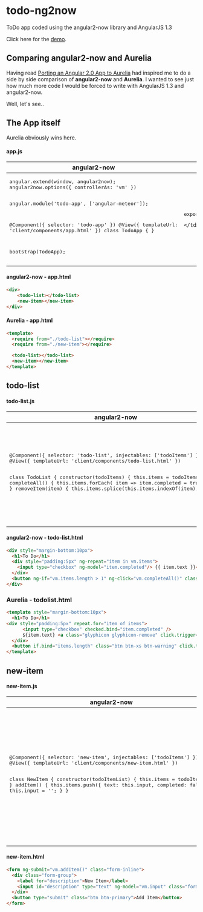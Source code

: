 # todo-ng2now
ToDo app coded using the angular2-now library and AngularJS 1.3

Click here for the [demo](http://todo-ng2now.meteor.com/).

## Comparing angular2-now and Aurelia

Having read [Porting an Angular 2.0 App to Aurelia](http://blog.durandal.io/2015/05/20/porting-an-angular-2-0-app-to-aurelia/) had inspired me to do a side by side comparison of **angular2-now** and **Aurelia**. I wanted to see just how much more code I would be forced to write with AngularJS 1.3 and angular2-now. 

Well, let's see..

## The App itself

Aurelia obviously wins here.

#### app.js

<table>
<thead>
  <tr>
    <th>
      angular2-now<br>
    </th>
    <th>
      Aurelia<br>
    </th>
  </tr>
</thead>
  <tr>
    <td>
<pre>
angular.extend(window, angular2now);
angular2now.options({ controllerAs: 'vm' })

angular.module('todo-app', ['angular-meteor']);

@Component({ selector: 'todo-app' })
@View({ templateUrl: 'client/components/app.html' })
class TodoApp { }

bootstrap(TodoApp);
</pre>
    </td>
    <td>
<pre>
export class TodoApp {}  
</pre>
    </td>
  </tr>
</table>

#### angular2-now - app.html
```html
<div>  
    <todo-list></todo-list>
    <new-item></new-item>
</div>
```
#### Aurelia - app.html
```html
<template>  
  <require from="./todo-list"></require>
  <require from="./new-item"></require>

  <todo-list></todo-list>
  <new-item></new-item>
</template>
```

## todo-list

#### todo-list.js

<table>
<thead>
  <tr>
    <th>
      angular2-now<br>
    </th>
    <th>
      Aurelia<br>
    </th>
  </tr>
</thead>
  <tr>
    <td>
<pre>
@Component({ selector: 'todo-list', injectables: ['todoItems'] })
@View({ templateUrl: 'client/components/todo-list.html' })

class TodoList {
    constructor(todoItems) {
        this.items = todoItems;
    }
    completeAll() {
        this.items.forEach( item => item.completed = true );
    }
    removeItem(item) {
        this.items.splice(this.items.indexOf(item), 1);
    }
}
</pre>
    </td>
    <td>
<pre>
import {TodoItems} from 'services/todo-items';

export class TodoList {  
  static inject = [TodoItems];
  constructor(todoitems) {
    this.items = todoitems.items;
  }
  completeAll() {
    this.items.forEach(item => item.completed = true);
  }
  removeItem(item) {
    this.items.splice(this.items.indexOf(item), 1);
  }
}
</pre>
    </td>
  </tr>
</table>

#### angular2-now - todo-list.html

```html
<div style="margin-bottom:10px">
  <h1>To Do</h1>
  <div style="padding:5px" ng-repeat="item in vm.items">
    <input type="checkbox" ng-model="item.completed"/> {{ item.text }}<a ng-click="vm.removeItem(item)" class="glyphicon glyphicon-remove"></a>
  </div>
  <button ng-if="vm.items.length > 1" ng-click="vm.completeAll()" class="btn btn-xs btn-warning">Complete All</button>
</div>
```

### Aurelia - todolist.html
```html
<template style="margin-bottom:10px">  
  <h1>To Do</h1>
<div style="padding:5px" repeat.for="item of items">  
      <input type="checkbox" checked.bind="item.completed" />
      ${item.text} <a class="glyphicon glyphicon-remove" click.trigger="$parent.removeItem(item)"></a>
  </div>
  <button if.bind="items.length" class="btn btn-xs btn-warning" click.trigger="completeAll()">Complete All</button>
</template>  
```

## new-item

#### new-item.js

<table>
<thead>
  <tr>
    <th>
      angular2-now<br>
    </th>
    <th>
      Aurelia<br>
    </th>
  </tr>
</thead>
  <tr>
    <td>
<pre>
@Component({ selector: 'new-item', injectables: ['todoItems'] })
@View({ templateUrl: 'client/components/new-item.html' })

class NewItem {
	constructor(todoItemList) {
        this.items = todoItemList
	}
	addItem() {
		this.items.push({
			text: this.input,
			completed: false
		})
		this.input = '';
	}
}
</pre>
    </td>
    <td>
<pre>
import {TodoItems} from 'services/todo-items';

export class NewItem {  
  static inject = [TodoItems];
  constructor(todoitems) {
    this.items = todoitems.items;
  }
  keyPressed($event) {
    if($event.which === 13) {
      this.addItem(this.value);
    }
  }
  addItem(input) {
    this.items.push({
      text: this.value,
      completed: false
    })
    this.value = '';
  }
}
</pre>
    </td>
  </tr>
</table>

#### new-item.html

```html
<form ng-submit="vm.addItem()" class="form-inline">
  <div class="form-group">
    <label for="description">New Item</label>
    <input id="description" type="text" ng-model="vm.input" class="form-control"/>
  </div>
  <button type="submit" class="btn btn-primary">Add Item</button>
</form>
```
